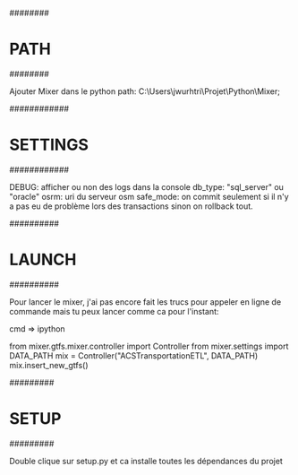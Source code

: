########
# PATH #
########

Ajouter Mixer dans le python path:
C:\Users\jwurhtri\Projet\Python\Mixer\;

############
# SETTINGS #
############

DEBUG: afficher ou non des logs dans la console
db_type: "sql_server" ou "oracle"
osrm: uri du serveur osm
safe_mode: on commit seulement si il n'y a pas eu de problème lors des transactions sinon on rollback tout.

##########
# LAUNCH #
##########

Pour lancer le mixer, j'ai pas encore fait les trucs pour appeler en ligne de commande mais tu peux lancer comme ca pour l'instant:

cmd => ipython

from mixer.gtfs.mixer.controller import Controller
from mixer.settings import DATA_PATH
mix = Controller("ACSTransportationETL", DATA_PATH)
mix.insert_new_gtfs()

#########
# SETUP #
#########

Double clique sur setup.py et ca installe toutes les dépendances du projet